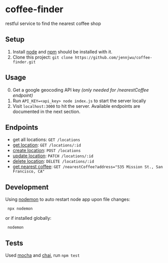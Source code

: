 # coffee-finder
restful service to find the nearest coffee shop

## Setup
1. Install [node](https://nodejs.org/en/download/) and [npm](https://www.npmjs.com/get-npm) should be installed with it.
1. Clone this project: `git clone https://github.com/jennjwu/coffee-finder.git`

## Usage
0. Get a google geocoding API key _(only needed for /nearestCoffee endpoint)_
1. Run `API_KEY=<api_key> node index.js` to start the server locally
1. Visit `localhost:3000` to hit the server. Available endpoints are documented in the next section.

## Endpoints
- get all locations: `GET /locations`
- [get location](docs/get.md): `GET /locations/:id`
- [create location](docs/create.md): `POST /locations`
- [update location](docs/update.md): `PATCH /locations/:id`
- [delete location](docs/delete.md): `DELETE /locations/:id`
- [get nearest coffee](docs/nearest.md): `GET /nearestCoffee?address="535 Mission St., San Francisco, CA"`

## Development
Using [nodemon](https://www.npmjs.com/package/nodemon) to auto restart node app upon file changes:
 
 ``` npx nodemon```
 
 or if installed globally:
 
 ``` nodemon```
 
## Tests
Used [mocha](https://mochajs.org/) and [chai](http://www.chaijs.com/), run `npm test`